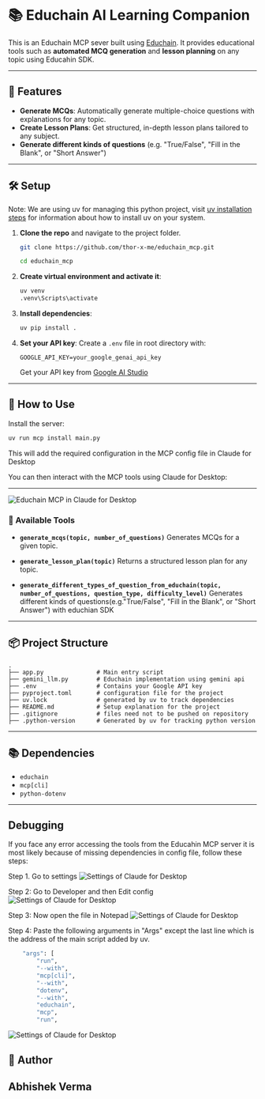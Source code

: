 # 📚 Educhain AI Learning Companion

This is an Educhain MCP sever built using [Educhain](https://github.com/satvik314/educhain). It provides educational tools such as **automated MCQ generation** and **lesson planning** on any topic using Educahin SDK.

---

## 🚀 Features

* **Generate MCQs**: Automatically generate multiple-choice questions with explanations for any topic.
* **Create Lesson Plans**: Get structured, in-depth lesson plans tailored to any subject.
* **Generate different kinds of questions** (e.g. "True/False", "Fill in the Blank", or "Short Answer")

---

## 🛠️ Setup

Note: We are using uv for managing this python project, visit [uv installation steps](https://docs.astral.sh/uv/getting-started/installation/) for information about how to install uv on your system.

1. **Clone the repo** and navigate to the project folder.

    ```bash
   git clone https://github.com/thor-x-me/educhain_mcp.git 
   
   cd educhain_mcp
   ```

2. **Create virtual environment and activate it**:

    ```bash
    uv venv
    .venv\Scripts\activate
    ```

3. **Install dependencies**:

   ```bash
   uv pip install .
   ```

4. **Set your API key**:
   Create a `.env` file in root directory with:
    
   ```
   GOOGLE_API_KEY=your_google_genai_api_key
   ```
    Get your API key from [Google AI Studio](https://aistudio.google.com/app/apikey)
---

## 🧪 How to Use

Install the server:

```bash
uv run mcp install main.py
```

This will add the required configuration in the MCP config file in Claude for Desktop

You can then interact with the MCP tools using Claude for Desktop:

---
![Educhain MCP in Claude for Desktop](images/img.png)

### 🧩 Available Tools

* **`generate_mcqs(topic, number_of_questions)`**
  Generates MCQs for a given topic.

* **`generate_lesson_plan(topic)`**
  Returns a structured lesson plan for any topic.

* **`generate_different_types_of_question_from_educhain(topic, number_of_questions, question_type, difficulty_level)`**
    Generates different kinds of questions(e.g."True/False", "Fill in the Blank", or "Short Answer") with educhian SDK 

---

## 📦 Project Structure

```
.
├── app.py               # Main entry script
├── gemini_llm.py        # Educhain implementation using gemini api
├── .env                 # Contains your Google API key
├── pyproject.toml       # configuration file for the project
├── uv.lock              # generated by uv to track dependencies 
├── README.md            # Setup explanation for the project
├── .gitignore           # files need not to be pushed on repository
├── .python-version      # Generated by uv for tracking python version
```

---

## 📚 Dependencies

* `educhain`
* `mcp[cli]`
* `python-dotenv`

---
## Debugging
If you face any error accessing the tools from the Educahin MCP server it is most likely because of missing dependencies in config file, follow these steps:

Step 1. Go to settings
![Settings of Claude for Desktop](images/settings.png)

Step 2: Go to Developer and then Edit config
![Settings of Claude for Desktop](images/edit_config.png)

Step 3: Now open the file in Notepad
![Settings of Claude for Desktop](images/open_in_notepad.png)

Step 4: Paste the following arguments in "Args" except the last line which is the address of the main script added by uv.
```bash
    "args": [
        "run",
        "--with",
        "mcp[cli]",
        "--with",
        "dotenv",
        "--with",
        "educhain",
        "mcp",
        "run",
```
![Settings of Claude for Desktop](images/paste_new_arguments.png)


## 👤 Author

Abhishek Verma
---
